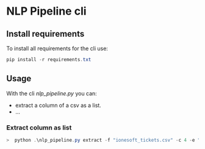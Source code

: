 # NLP Pipeline cli

## Install requirements
To install all requirements for the cli use:
```powershell
pip install -r requirements.txt
```

## Usage
With the cli *nlp_pipeline.py* you can:
- extract a column of a csv as a list.
- ...

### Extract column as list
```powershell
>  python .\nlp_pipeline.py extract -f "ionesoft_tickets.csv" -c 4 -e "ansi"
```
